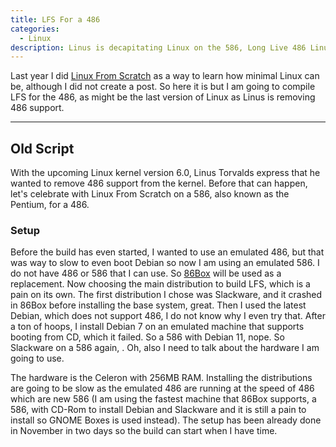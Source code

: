 ```yaml
---
title: LFS For a 486
categories:
  - Linux
description: Linus is decapitating Linux on the 586, Long Live 486 Linux.
---
```


Last year I did [Linux From Scratch][1] as a way to learn how minimal Linux can
be, although I did not create a post. So here it is but I am going to compile
LFS for the 486, as might be the last version of Linux as Linus is removing
486 support.

---

## Old Script

With the upcoming Linux kernel version 6.0, Linus Torvalds express that he
wanted to remove 486 support from the kernel. Before that can happen, let's
celebrate with Linux From Scratch on a 586, also known as the Pentium, for a
486.

### Setup

Before the build has even started, I wanted to use an emulated 486, but that was
way to slow to even boot Debian so now I am using an emulated 586. I do not have
486 or 586 that I can use. So [86Box][2] will be used as a replacement. Now
choosing the main distribution to build LFS, which is a pain on its own. The
first distribution I chose was Slackware, and it crashed in 86Box before
installing the base system, great. Then I used the latest Debian, which does not
support 486, I do not know why I even try that. After a ton of hoops, I install
Debian 7 on an emulated machine that supports booting from CD, which it failed.
So a 586 with Debian 11, nope. So Slackware on a 586 again, . Oh, also I need to
talk about the hardware I am going to use.

The hardware is the Celeron with 256MB RAM.
Installing the distributions are going to be slow as the emulated 486 are
running at the speed of 486 which are new 586 (I am using the fastest machine
that 86Box supports, a 586, with CD-Rom to install Debian and Slackware and it
is still a pain to install so GNOME Boxes is used instead). The setup has been
already done in November in two days so the build can start when I have time.

[1]: https://linuxfromscratch.org
[2]: https://86box.net
